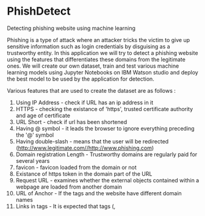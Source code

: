 # PhishDetect
Detecting phishing website using machine learning

Phishing is a type of attack where an attacker tricks the victim to give up sensitive information such as login credentials by disguising as a trustworthy entity. In this application we will try to detect a phishing website using the features that differentiates these domains from the legitimate ones. We will create our own dataset, train and test various machine learning models using Jupyter Notebooks on IBM Watson studio and deploy the best model to be used by the application for detection.

Various features that are used to create the dataset are as follows : 
1. Using IP Address - check if URL has an ip address in it
1. HTTPS - checking the existance of 'https', trusted certificate authority and age of certificate
1. URL Short - check if url has been shortened
1. Having @ symbol - it leads the browser to ignore everything preceding the '@' symbol
1. Having double-slash - means that the user will be redirected (http://www.legitimate.com//http://www.phishing.com)
1. Domain registration Length - Trustworthy domains are regularly paid for several years
1. favicon - favicon loaded from the domain or not
1. Existance of https token in the domain part of the URL
1. Request URL - examines  whether  the  external  objects  contained  within  a  webpage are loaded from another domain
1. URL of Anchor - If the <a> tags and the website have different domain names
1. Links in tags - It is expected that tags (<Meta>, <Script> and <Link>) are linked to the same domain of the webpage.
1. Server Form Handler - If it is blank or contains any other domain name
1. Submitting information to email
1. Abnormal URL - if domain name (from whois) not in url
1. redirect count
1. invisible iframe
1. Age of domain 
1. web traffic - google rank for page
1. statistical report - match it with top 10 domains and top 10 IPs from PhishTank
  
## Getting started 

1. Sign up for an [IBM Cloud account](https://console.bluemix.net/registration/)
1. Login to the [IBM Watson Studio](https://www.ibm.com/cloud/watson-studio)
1. Install Python3.7

## Creating Dataset

The dataset created for this application uses around 250 legitimate and 250 phishing urls with 20 features each as mentioned above. You can add more data and features (feature_extraction.py) to the project to create your own dataset as shown below. 

The URLs for phishing websites was retrieved from [here](https://www.phishtank.com/developer_info.php) (verified_online.csv) and
The URLs for legitimate websites was retrieved from [here](http://s3.amazonaws.com/alexa-static/top-1m.csv.zip) (top1m.csv)

1. Create the dataset for the phishing websites

python create_dataset.py <file_with_phishing_url> <number_of_urls_to_use> <output_file> <target_value>

```
python create_dataset.py verified_online.csv 500 dataset2.csv 1
```
1. Create the dataset for the legitimate websites

python create_dataset.py <file_with_legitimate_url> <number_of_urls_to_use> <output_file> <target_value>

```
python create_dataset.py top1m.csv 500 dataset2.csv 0
```

## Preprocess the data, build machine learning models and test them

### 1. Sign up for Watson Studio

Sign up for IBM's [Watson Studio](https://dataplatform.ibm.com/).

### 2. Create a new Project

> Note: By creating a project in Watson Studio a free tier `Object Storage` service will be created in your IBM Cloud account. Take note of your service names as you will need to select them in the following steps.

* On Watson Studio's Welcome Page select `New Project`.

* Choose the `Data Science` option and click `Create Project`.

* Name your project, select the Cloud Object Storage service instance and click `Create`


### 3. Upload the dataset

* Drag and drop the dataset (`csv`) file you just created to Watson Studio's dashboard to upload it to Cloud Object Storage.

### 4. Import notebook to Watson Studio

* Create a **New Notebook**.

* Import the notebook found in this repository

* Give a name to the notebook and select a `Python 3.5` runtime environment, then click `Create`.


### 5. Import dataset into the notebook

To make the dataset available in the notebook, we need to refer to where it lives. Watson Studio automatically generates a connection to your Cloud Object Storage instance and gives access to your data.

* Click in the cell below `2. Loading Our Dataset`
* Then go to the Files section to the right of the notebook and click `Insert to code` for the data you have uploaded. Choose `Insert pandas DataFrame`.

### 6. Follow the steps in the notebook

The steps should allow you to understand the dataset, analyze and visualize it. You will then go through the preprocessing and feature engineering processes to make the data suitable for modeling. Finally, you will build some machine learning models and test them to compare their performances.


## Test a URL


```
python check_url.py <url>
```









